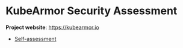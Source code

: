 # KubeArmor Security Assessment

**Project website**: <https://kubearmor.io>

* [Self-assessment](self-assessment.md)
